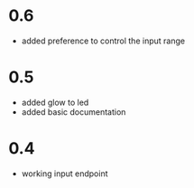 0.6
====

* added preference to control the input range

0.5
====

* added glow to led
* added basic documentation

0.4
====

* working input endpoint